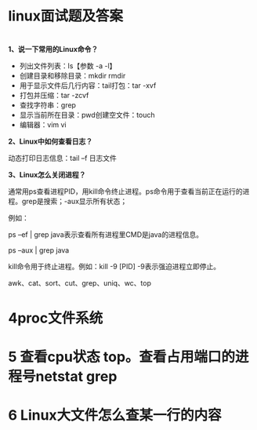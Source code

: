 # linux面试题及答案

#  

**1、说一下常用的Linux命令？**

- 列出文件列表：ls【参数 -a -l】
- 创建目录和移除目录：mkdir rmdir
- 用于显示文件后几行内容：tail打包：tar -xvf
- 打包并压缩：tar -zcvf
- 查找字符串：grep
- 显示当前所在目录：pwd创建空文件：touch
- 编辑器：vim vi

 

**2、Linux中如何查看日志？**

动态打印日志信息：tail –f 日志文件

 

**3、Linux怎么关闭进程？**

通常用ps查看进程PID，用kill命令终止进程。ps命令用于查看当前正在运行的进程。grep是搜索；-aux显示所有状态；

例如：

ps –ef | grep java表示查看所有进程里CMD是java的进程信息。

ps –aux | grep java

kill命令用于终止进程。例如：kill -9 [PID]  -9表示强迫进程立即停止。



awk、cat、sort、cut、grep、uniq、wc、top



 # 4proc文件系统

# 5 查看cpu状态 top。查看占用端口的进程号netstat grep 

# 6 Linux大文件怎么查某一行的内容 

